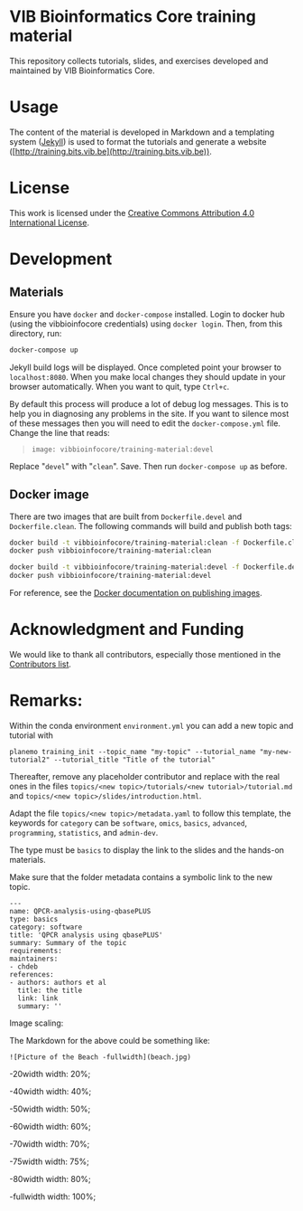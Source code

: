 VIB Bioinformatics Core training material
========================

This repository collects tutorials, slides, and exercises developed and maintained by VIB Bioinformatics Core.

# Usage

The content of the material is developed in Markdown and a templating system ([Jekyll](http://jekyllrb.com/)) is used to format the tutorials and generate a website ([http://training.bits.vib.be](http://training.bits.vib.be)).

# License

This work is licensed under the [Creative Commons Attribution 4.0 International License](https://creativecommons.org/licenses/by/4.0).

# Development
## Materials
Ensure you have `docker` and `docker-compose` installed.
Login to docker hub (using the vibbioinfocore credentials) using `docker login`.
Then, from this directory, run:
```bash
docker-compose up
```
Jekyll build logs will be displayed. Once completed point your browser to `localhost:8080`.
When you make local changes they should update in your browser automatically.
When you want to quit, type `Ctrl+c`.

By default this process will produce a lot of debug log messages. This is to help you
in diagnosing any problems in the site. If you want to silence most of these messages
then you will need to edit the `docker-compose.yml` file. Change the line that reads:
> `image: vibbioinfocore/training-material:devel`

Replace "`devel`" with "`clean`". Save. Then run `docker-compose up` as before.

## Docker image
There are two images that are built from `Dockerfile.devel` and `Dockerfile.clean`.
The following commands will build and publish both tags:
```bash
docker build -t vibbioinfocore/training-material:clean -f Dockerfile.clean .
docker push vibbioinfocore/training-material:clean

docker build -t vibbioinfocore/training-material:devel -f Dockerfile.devel .
docker push vibbioinfocore/training-material:devel
```

For reference, see the [Docker documentation on publishing images](https://docs.docker.com/docker-hub/repos/).

# Acknowledgment and Funding

We would like to thank all contributors, especially those mentioned in the [Contributors list](CONTRIBUTORS.yaml).

# Remarks:
Within the conda environment `environment.yml` you can add a new topic and tutorial with 
```
planemo training_init --topic_name "my-topic" --tutorial_name "my-new-tutorial2" --tutorial_title "Title of the tutorial"
```

Thereafter, remove any placeholder contributor and replace with the real ones in the files `topics/<new topic>/tutorials/<new tutorial>/tutorial.md` and `topics/<new topic>/slides/introduction.html`.

Adapt the file `topics/<new topic>/metadata.yaml` to follow this template, the keywords for `category` can be `software`, `omics`, `basics`, `advanced`, `programming`, `statistics`, and `admin-dev`.

The type must be `basics` to display the link to the slides and the hands-on materials.

Make sure that the folder metadata contains a symbolic link to the new topic. 

```
---
name: QPCR-analysis-using-qbasePLUS
type: basics
category: software
title: 'QPCR analysis using qbasePLUS'
summary: Summary of the topic
requirements:
maintainers:
- chdeb
references:
- authors: authors et al
  title: the title
  link: link
  summary: ''
```

Image scaling:

The Markdown for the above could be something like:
```
![Picture of the Beach -fullwidth](beach.jpg)
```

-20width width:  20%;

-40width width:  40%;

-50width width:  50%;

-60width width:  60%;

-70width width:  70%;

-75width width:  75%;

-80width width:  80%;

-fullwidth width: 100%;
